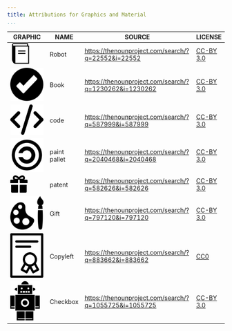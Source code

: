 ```yaml
---
title: Attributions for Graphics and Material
...
```


| GRAPHIC                                        | NAME         | SOURCE                                                 | LICENSE                                                            |
|------------------------------------------------|--------------|--------------------------------------------------------|--------------------------------------------------------------------|
| ![](/graphics/noun_Book_1230262.svg)           | Robot        | https://thenounproject.com/search/?q=22552&i=22552     | [CC-BY 3.0](https://creativecommons.org/licenses/by/3.0/legalcode) |
| ![](/graphics/noun_Checkbox_1055725.svg)       | Book         | https://thenounproject.com/search/?q=1230262&i=1230262 | [CC-BY 3.0](https://creativecommons.org/licenses/by/3.0/legalcode) |
| ![](/graphics/noun_code_587999.svg)            | code         | https://thenounproject.com/search/?q=587999&i=587999   | [CC-BY 3.0](https://creativecommons.org/licenses/by/3.0/legalcode) |
| ![](/graphics/noun_Copyleft_883662.svg)        | paint pallet | https://thenounproject.com/search/?q=2040468&i=2040468 | [CC-BY 3.0](https://creativecommons.org/licenses/by/3.0/legalcode) |
| ![](/graphics/noun_Gift_797120.svg)            | patent       | https://thenounproject.com/search/?q=582626&i=582626   | [CC-BY 3.0](https://creativecommons.org/licenses/by/3.0/legalcode) |
| ![](/graphics/noun_paint%20pallet_2040468.svg) | Gift         | https://thenounproject.com/search/?q=797120&i=797120   | [CC-BY 3.0](https://creativecommons.org/licenses/by/3.0/legalcode) |
| ![](/graphics/noun_Patent_582626.svg)          | Copyleft     | https://thenounproject.com/search/?q=883662&i=883662   | [CC0](https://creativecommons.org/publicdomain/zero/1.0/legalcode) |
| ![](/graphics/noun_Robot_22552.svg)            | Checkbox     | https://thenounproject.com/search/?q=1055725&i=1055725 | [CC-BY 3.0](https://creativecommons.org/licenses/by/3.0/legalcode) |
